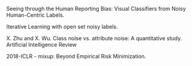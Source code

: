 Seeing through the Human Reporting Bias: Visual Classifiers from Noisy Human-Centric Labels.

Iterative Learning with open set noisy labels.

X. Zhu and X. Wu. Class noise vs. attribute noise: A quantitative study. Artificial Intelligence Review

2018-ICLR - mixup: Beyond Empirical Risk Minimization.
